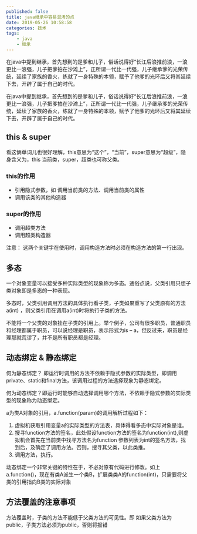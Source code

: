 ```yaml
---
published: false
title: java继承中容易混淆的点
date: 2019-05-26 10:58:58
categories: 技术
tags: 
    - java
    - 继承
---
```


在java中提到继承，首先想到的是爹和儿子，俗话说得好“长江后浪推前浪，一浪更比一浪强，儿子把爹拍在沙滩上”，正所谓一代比一代强，儿子继承爹的光荣传统，延续了家族的香火，练就了一身特殊的本领，赋予了他爹的光环后又将其延续下去，开辟了属于自己的时代。

<!--more-->

在java中提到继承，首先想到的是爹和儿子，俗话说得好“长江后浪推前浪，一浪更比一浪强，儿子把爹拍在沙滩上”，正所谓一代比一代强，儿子继承爹的光荣传统，延续了家族的香火，练就了一身特殊的本领，赋予了他爹的光环后又将其延续下去，开辟了属于自己的时代。

## this & super

看这俩单词儿也很好理解，this意思为“这个”，“当前”，super意思为“超级”，隐身含义为，this 当前类，super，超类也可称父类。

### this的作用
- 引用隐式参数，如 调用当前类的方法、调用当前类的属性
- 调用该类的其他构造器

### super的作用
- 调用超类方法
- 调用超类构造器

注意： 这两个关键字在使用时，调用构造方法时必须在构造方法的第一行出现。

## 多态

一个对象变量可以接受多种实际类型的现象称为多态。通俗点说，父类引用只想子类对象即是多态的一种表现。

多态时，父类引用调用方法的具体执行看子类，子类如果重写了父类原有的方法a(int) ，则父类引用在调用a(int)时将执行子类的方法。

不能将一个父类的对象挂在子类的引用上。举个例子，公司有很多职员，普通职员和经理都属于职员，可以说经理是职员，表示形式为is – a，但反过来，职员是经理那就荒谬了，并不是所有职员都是经理。

## 动态绑定 & 静态绑定

何为静态绑定？ 即运行时调用的方法不依赖于隐式参数的实际类型，即调用private、static和final方法，该调用过程的方法选择现象为静态绑定。

何为动态绑定？即运行时能够自动选择调用哪个方法，不依赖于隐式参数的实际类型的现象称为动态绑定。

a为类A对象的引用，a.function(param)的调用解析过程如下：

1. 虚拟机获取引用变量a的实际类型的方法表，具体得看多态中实际对象是谁。
2. 搜寻function方法的签名，此处假设function方法的签名为function(int),则虚拟机会首先在当前类中找寻方法名为function 参数列表为int的签名方法，找到后，及确定了调用方法。否则，搜寻其父类，以此类推。
3. 调用方法，执行。
   
动态绑定一个非常关键的特性在于，不必对原有代码进行修改。如上a.function()，现在有类A派生一个类B，扩展类类A的function(int)，只需要将父类的引用指向B类的实际对象

## 方法覆盖的注意事项

方法覆盖时，子类的方法不能低于父类方法的可见性。即 如果父类方法为public，子类方法必须为public，否则将报错
